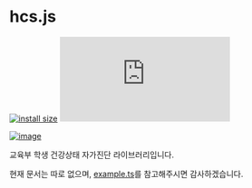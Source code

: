 # hcs.js
[![install size](https://packagephobia.com/badge?p=hcs.js)](https://packagephobia.com/result?p=hcs.js)
[![image](https://img.shields.io/github/license/kimcore/hcs.js)](https://github.com/kimcore/hcs.js/blob/master/LICENSE)

[![image](https://nodei.co/npm/hcs.js.png?downloads=true&stars=true)](https://nodei.co/npm/hcs.js/)

교육부 학생 건강상태 자가진단 라이브러리입니다.

현재 문서는 따로 없으며, [example.ts](https://github.com/kimcore/hcs.js/blob/master/example.ts)를 참고해주시면 감사하겠습니다.
